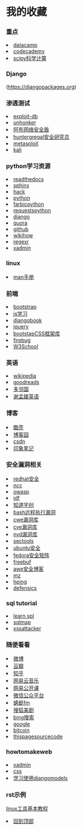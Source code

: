 # 我的收藏

### 重点

<li><a href="https://www.datacamp.com/">datacamp</a></li>
<li><a href="https://www.codecademy.com/">codecademy</a></li>
<li><a href="https://www.scipy.org/">scipy科学计算</a></li>

### Django
(https://djangopackages.org)

### 渗透测试
<li><a href="https://www.exploit-db.com/" target="_blank">exploit-db</a></li>
<li><a href="https://www.unhonker.com/">unhonker</a></li>
<li><a href="http://sshack.blog.51cto.com/">阿布网络安全盾</a></li>
<li><a href="https://github.com/huntergregal/mimipenguin" target="blank">huntergregal安全研究员</a></li>
<li><a href="https://www.metasploit.com/" target="_blank">metasploit</a></li>
<li><a href="https://www.kali.org/">kali</a></li>

### python学习资源

<li><a href="https://readthedocs.org/">readthedocs</a></li>
<li><a href="http://www.sphinx-doc.org/en/stable/">sphinx</a></li>
<li><a href="http://www.hackingarticles.in/">hack</a></li>
<li><a href="https://www.python.org/" target="_blank">python</a></li>
<li><a href="http://www.fabfile.org/" target="_blank">farbicpython</a></li>
<li><a href="http://docs.python-requests.org/en/latest/" target="_blank">requestspython</a></li>
<li><a href="https://www.djangoproject.com/" target="_blank">django</a></li>
<li><a href="https://www.quora.com/" target="_blank">quora</a></li>
<li><a href="https://github.com/" target="_blank">github</a></li>
<li><a href="http://www.wikihow.com/Main-Page" target="_blank">wikihow</a></li>
<li><a href="http://www.regexr.com/" target="_blank">regexr</a></li>
<li><a href="http://sshwsfc.github.io/xadmin/" target="_blank">xadmin</a></li>

### linux
<li><a href="https://linux.die.net/" target="_blank">man手册</a></li>

### 前端
<li><a href="https://getbootstrap.com/" target="_blank">bootstrap</a></li>
<li><a href="https://www.codecademy.com/learn/javascript">js学习</a></li>
<li><a href="http://djangobook.py3k.cn" target="_blank">djangobook</a></li>
<li><a href="http://api.jquery.com/" target="_blank">jquery</a></li>
<li><a href="http://www.bootcss.com/" target="_blank">bootstapCSS框架库</a></li>
<li><a href="http://getfirebug.com" target="_blank"> firebug </a> </li>
<li><a href="http://www.w3school.com.cn" target="_blank"> W3School</a></li>

### 英语
<li><a href="https://en.wikipedia.org/wiki/Main_Page" target="_blank">wikipedia</a></li>
<li><a href="https://www.goodreads.com/" target="_blank">goodreads</a></li>
<li><a href="http://www.duolingo.cn/" target="_blank">多邻国</a></li>
<li><a href="http://xiemengyuan.cn/" target="_blank">谢孟媛英语</a></li>

### 博客

<li><a href="http://coolshell.cn/articles/17583.html" target="_blank">酷壳</a></li>
<li><a href="http://www.cnblogs.com/" target="_blank">博客园</a></li>
<li><a href="http://blog.csdn.net/lineuman" target="_blank">csdn</a></li>
<li><a href="https://www.yinxiang.com/" target="_blank">印象笔记</a></li>

### 安全漏洞相关
<li><a href="https://access.redhat.com/documentation/zh-CN/Red_Hat_Enterprise_Linux/7/html/Security_Guide/chap-Overview_of_Security_Topics.html#sec-What_is_Computer_Security">redhat安全</a></li>
<li><a href="https://github.com/nccgroup">ncc</a></li>
<li><a href="https://www.owasp.org/index.php/Main_Page">owasp</a></li>
<li><a href="http://ctf.idf.cn">idf</a></li>
<li><a href="http://blog.knownsec.com/" target="_blank">知道宇创</a></li>
<li><a href="http://sec.chinabyte.com/196/13092196.shtml">bash远程执行漏洞</a></li>
<li><a href="http://cwe.mitre.org/data/index.html#review" target="_blank">cwe漏洞库</a></li>
<li><a href="http://cve.mitre.org/" target="_blank">cve漏洞库</a></li>
<li><a href="https://nvd.nist.gov/" target="_blank">nvd漏洞库</a></li>
<li><a href="http://sectools.org/" target="_blank">sectools</a></li>
<li><a href="https://wiki.ubuntu.com/Security/Features" target="_blank">ubuntu安全</a></li>
<li><a href="http://fedoraproject.org/wiki/Security_Features_Matrix" target="_blank">fedora安全矩阵</a></li>
<li><a href="http://www.freebuf.com/" >freebuf</a></li>
<li><a href="http://www.awe.com/mark/">awe安全博客</a></li>
<li><a href="http://www.perihel.at/sec/mz/">mz</a></li>
<li><a href="http://hping.org/">hping</a></li>
<li><a href="http://www.codenomicon.com/products/defensics/">defensics</a></li>

### sql tutorial
<li><a href="http://www.dofactory.com/sql/tutorial">learn spl</a></li>
<li><a href="http://sqlmap.org" target="_blank">sqlmap</a></li>
<li><a href="http://helpagesl.org/htmlpurifier/smoketests/xssAttacks.php">xssattacker</a></li>

### 随便看看
<li><a href="http://weibo.com" target="_blank">微博</a></li>
<li><a href="https://www.douban.com/" target="_blank">豆瓣</a></li>
<li><a href="https://www.zhihu.com/" target="_blank">知乎</a></li>
<li><a href="http://music.163.com/" target="_blank">网易云音乐</a></li>
<li><a href="http://open.163.com/" target="_blank">网易公开课</a></li>
<li><a href="https://mp.weixin.qq.com/" >微信公众平台</a></li>
<li><a href="http://www.qingting.fm/#/home" target="_blank">蜻蜓fm</a></li>
<li><a href=" http://tv.sohu.com/drama/us/" target="_blank">搜狐美剧</a></li>
<li><a href="http://global.bing.com/" target="_blank">bing搜索</a></li>
<li><a href="https://www.google.com/" target="_blank">google</a></li>
<li><a href="https://bitcoin.org/en/getting-started" target="_blank">bitcoin</a></li>
<li><a href="https://github.com/lineuman/mainpage/blob/master/mainpage.html" >thispagesourcecode</a></li>

### howtomakeweb
<li><a href="https://xadmin.readthedocs.io/en/latest/quickstart.html" target="_blank"> xadmin</a></li>
<li><a href="http://www.w3school.com.cn/css/index.asp" target="_blank">css</a></li>
<li><a href="https://docs.djangoproject.com/en/dev/topics/db/models/" target="_blank">学习使用djangomodels</a></li>

### rst示例

[linux工具基本教程](http://linuxtools-rst.readthedocs.io/zh_CN/latest/index.html)

<li><a href="#" >回到顶部</a></li>